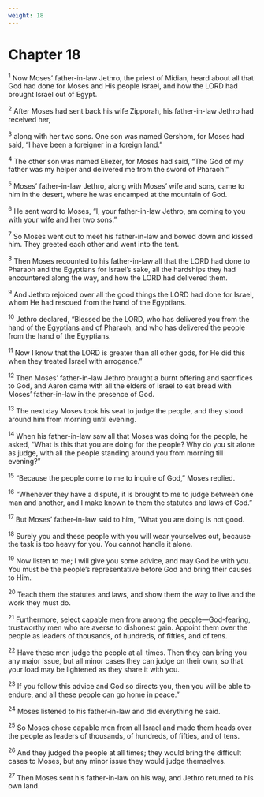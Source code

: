 ```yaml
---
weight: 18
---
```


# Chapter 18

<sup>1</sup> Now Moses’ father-in-law Jethro, the priest of Midian, heard about all that God had done for Moses and His people Israel, and how the LORD had brought Israel out of Egypt. 

<sup>2</sup> After Moses had sent back his wife Zipporah, his father-in-law Jethro had received her, 

<sup>3</sup> along with her two sons. One son was named Gershom, for Moses had said, “I have been a foreigner in a foreign land.” 

<sup>4</sup> The other son was named Eliezer, for Moses had said, “The God of my father was my helper and delivered me from the sword of Pharaoh.” 

<sup>5</sup> Moses’ father-in-law Jethro, along with Moses’ wife and sons, came to him in the desert, where he was encamped at the mountain of God. 

<sup>6</sup> He sent word to Moses, “I, your father-in-law Jethro, am coming to you with your wife and her two sons.” 

<sup>7</sup> So Moses went out to meet his father-in-law and bowed down and kissed him. They greeted each other and went into the tent. 

<sup>8</sup> Then Moses recounted to his father-in-law all that the LORD had done to Pharaoh and the Egyptians for Israel’s sake, all the hardships they had encountered along the way, and how the LORD had delivered them. 

<sup>9</sup> And Jethro rejoiced over all the good things the LORD had done for Israel, whom He had rescued from the hand of the Egyptians. 

<sup>10</sup> Jethro declared, “Blessed be the LORD, who has delivered you from the hand of the Egyptians and of Pharaoh, and who has delivered the people from the hand of the Egyptians. 

<sup>11</sup> Now I know that the LORD is greater than all other gods, for He did this when they treated Israel with arrogance.” 

<sup>12</sup> Then Moses’ father-in-law Jethro brought a burnt offering and sacrifices to God, and Aaron came with all the elders of Israel to eat bread with Moses’ father-in-law in the presence of God. 

<sup>13</sup> The next day Moses took his seat to judge the people, and they stood around him from morning until evening. 

<sup>14</sup> When his father-in-law saw all that Moses was doing for the people, he asked, “What is this that you are doing for the people? Why do you sit alone as judge, with all the people standing around you from morning till evening?” 

<sup>15</sup> “Because the people come to me to inquire of God,” Moses replied. 

<sup>16</sup> “Whenever they have a dispute, it is brought to me to judge between one man and another, and I make known to them the statutes and laws of God.” 

<sup>17</sup> But Moses’ father-in-law said to him, “What you are doing is not good. 

<sup>18</sup> Surely you and these people with you will wear yourselves out, because the task is too heavy for you. You cannot handle it alone. 

<sup>19</sup> Now listen to me; I will give you some advice, and may God be with you. You must be the people’s representative before God and bring their causes to Him. 

<sup>20</sup> Teach them the statutes and laws, and show them the way to live and the work they must do. 

<sup>21</sup> Furthermore, select capable men from among the people—God-fearing, trustworthy men who are averse to dishonest gain. Appoint them over the people as leaders of thousands, of hundreds, of fifties, and of tens. 

<sup>22</sup> Have these men judge the people at all times. Then they can bring you any major issue, but all minor cases they can judge on their own, so that your load may be lightened as they share it with you. 

<sup>23</sup> If you follow this advice and God so directs you, then you will be able to endure, and all these people can go home in peace.” 

<sup>24</sup> Moses listened to his father-in-law and did everything he said. 

<sup>25</sup> So Moses chose capable men from all Israel and made them heads over the people as leaders of thousands, of hundreds, of fifties, and of tens. 

<sup>26</sup> And they judged the people at all times; they would bring the difficult cases to Moses, but any minor issue they would judge themselves. 

<sup>27</sup> Then Moses sent his father-in-law on his way, and Jethro returned to his own land. 


